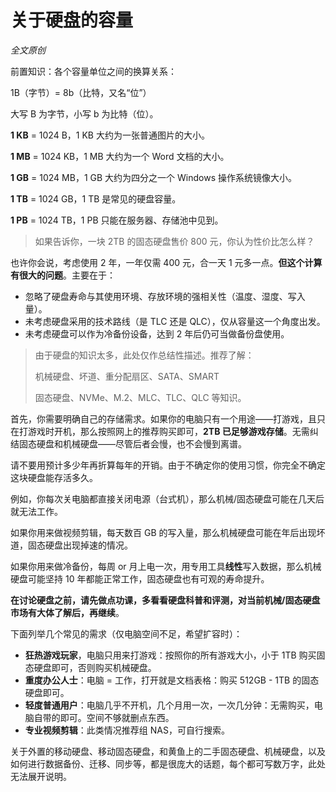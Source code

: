 # 关于硬盘的容量

*全文原创*

前置知识：各个容量单位之间的换算关系：

1B（字节）= 8b（比特，又名“位”）

大写 B 为字节，小写 b 为比特（位）。

**1 KB** = 1024 B，1 KB 大约为一张普通图片的大小。

**1 MB** = 1024 KB，1 MB 大约为一个 Word 文档的大小。

**1 GB** = 1024 MB，1 GB 大约为四分之一个 Windows 操作系统镜像大小。

**1 TB** = 1024 GB，1 TB 是常见的硬盘容量。

**1 PB** = 1024 TB，1 PB 只能在服务器、存储池中见到。

> 如果告诉你，一块 2TB 的固态硬盘售价 800 元，你认为性价比怎么样？

也许你会说，考虑使用 2 年，一年仅需 400 元，合一天 1 元多一点。**但这个计算有很大的问题**。主要在于：

- 忽略了硬盘寿命与其使用环境、存放环境的强相关性（温度、湿度、写入量）。
- 未考虑硬盘采用的技术路线（是 TLC 还是 QLC），仅从容量这一个角度出发。
- 未考虑硬盘可以作为冷备份设备，达到 2 年后仍可当做备份盘使用。

> 由于硬盘的知识太多，此处仅作总结性描述。推荐了解：
> 
> 机械硬盘、坏道、重分配扇区、SATA、SMART
>
> 固态硬盘、NVMe、M.2、MLC、TLC、QLC 等知识。

首先，你需要明确自己的存储需求。如果你的电脑只有一个用途——打游戏，且只在打游戏时开机，那么按照网上的推荐购买即可，**2TB 已足够游戏存储**。无需纠结固态硬盘和机械硬盘——尽管后者会慢，也不会慢到离谱。

请不要用预计多少年再折算每年的开销。由于不确定你的使用习惯，你完全不确定这块硬盘能存活多久。

例如，你每次关电脑都直接关闭电源（台式机），那么机械/固态硬盘可能在几天后就无法工作。

如果你用来做视频剪辑，每天数百 GB 的写入量，那么机械硬盘可能在年后出现坏道，固态硬盘出现掉速的情况。

如果你用来做冷备份，每周 or 月上电一次，用专用工具**线性**写入数据，那么机械硬盘可能坚持 10 年都能正常工作，固态硬盘也有可观的寿命提升。

**在讨论硬盘之前，请先做点功课，多看看硬盘科普和评测，对当前机械/固态硬盘市场有大体了解后，再继续**。

下面列举几个常见的需求（仅电脑空间不足，希望扩容时）：

- **狂热游戏玩家**，电脑只用来打游戏：按照你的所有游戏大小，小于 1TB 购买固态硬盘即可，否则购买机械硬盘。
- **重度办公人士**：电脑 = 工作，打开就是文档表格：购买 512GB - 1TB 的固态硬盘即可。
- **轻度普通用户**：电脑几乎不开机，几个月用一次，一次几分钟：无需购买，电脑自带的即可。空间不够就删点东西。
- **专业视频剪辑**：此类情况推荐组 NAS，可自行搜索。

关于外置的移动硬盘、移动固态硬盘，和黄鱼上的二手固态硬盘、机械硬盘，以及如何进行数据备份、迁移、同步等，都是很庞大的话题，每个都可写数万字，此处无法展开说明。